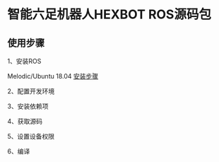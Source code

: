 # 智能六足机器人HEXBOT ROS源码包
使用步骤
----
1、安装ROS

Melodic/Ubuntu 18.04 [安装步骤](http://wiki.ros.org/melodic/Installation/Ubuntu) 

2、配置开发环境

3、安装依赖项

4、获取源码

5、设置设备权限

6、编译
